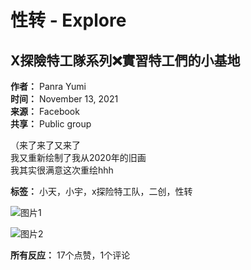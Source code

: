 # 性转 - Explore

## X探險特工隊系列❌實習特工們的小基地

**作者：** Panra Yumi  
**时间：** November 13, 2021  
**来源：** Facebook  
**共享：** Public group  

（来了来了又来了  
我又重新绘制了我从2020年的旧画  
我其实很满意这次重绘hhh  

**标签：** 小天，小宇，x探险特工队，二创，性转  

![图片1](https://scontent-sjc3-1.xx.fbcdn.net/v/t39.30808-6/471342387_1155702799243862_6835651412048969192_n.jpg?stp=dst-jpg_s600x600_tt6&_nc_cat=101&ccb=1-7&_nc_sid=33274f&_nc_ohc=vk50QgEQaBoQ7kNvgHC3n0c&_nc_oc=Adj0hp2mvCzw17gYSKP8L1kFv9fKgvoQiXnkECd2ycc3jO_C_LUv076z-THil_knSd8&_nc_zt=23&_nc_ht=scontent-sjc3-1.xx&_nc_gid=AmfxsoCDWYO1nOd-Plv--yT&oh=00_AYDk5xKhN3ypTql5FA20fc1HoFZuBvjLkhSHRFvp0QeJXg&oe=67C416EF)  

![图片2](https://scontent-sjc3-1.xx.fbcdn.net/v/t39.30808-6/471226466_1155702682577207_3950871430507091342_n.jpg?stp=dst-jpg_s600x600_tt6&_nc_cat=107&ccb=1-7&_nc_sid=33274f&_nc_ohc=GaveYdYZiD0Q7kNvgEXfLjx&_nc_oc=Adh7B1RFKhfy9ndF4YnQPB5-ABJmNqvVvBDKrD84bFo40rG-EuzRkrjA70r_KvpZn3w&_nc_zt=23&_nc_ht=scontent-sjc3-1.xx&_nc_gid=AmfxsoCDWYO1nOd-Plv--yT&oh=00_AYDKwwxMkfUuawuNhY0qalulNFU9rNg9yWVv9UwoXLuLOQ&oe=67C42E83)  

**所有反应：** 17个点赞，1个评论  